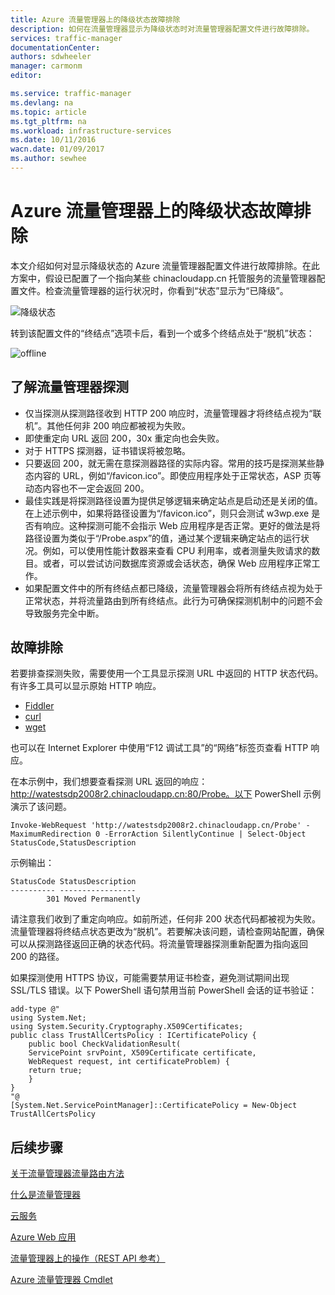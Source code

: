 ```yaml
---
title: Azure 流量管理器上的降级状态故障排除
description: 如何在流量管理器显示为降级状态时对流量管理器配置文件进行故障排除。
services: traffic-manager
documentationCenter: 
authors: sdwheeler
manager: carmonm
editor: 

ms.service: traffic-manager
ms.devlang: na
ms.topic: article
ms.tgt_pltfrm: na
ms.workload: infrastructure-services
ms.date: 10/11/2016
wacn.date: 01/09/2017
ms.author: sewhee
---
```


# Azure 流量管理器上的降级状态故障排除

本文介绍如何对显示降级状态的 Azure 流量管理器配置文件进行故障排除。在此方案中，假设已配置了一个指向某些 chinacloudapp.cn 托管服务的流量管理器配置文件。检查流量管理器的运行状况时，你看到“状态”显示为“已降级”。

![降级状态](./media/traffic-manager-troubleshooting-degraded/traffic-manager-degraded.png)  

转到该配置文件的“终结点”选项卡后，看到一个或多个终结点处于“脱机”状态：

![offline](./media/traffic-manager-troubleshooting-degraded/traffic-manager-offline.png)  

## 了解流量管理器探测

- 仅当探测从探测路径收到 HTTP 200 响应时，流量管理器才将终结点视为“联机”。其他任何非 200 响应都被视为失败。
- 即使重定向 URL 返回 200，30x 重定向也会失败。
- 对于 HTTPS 探测器，证书错误将被忽略。
- 只要返回 200，就无需在意探测器路径的实际内容。常用的技巧是探测某些静态内容的 URL，例如“/favicon.ico”。即使应用程序处于正常状态，ASP 页等动态内容也不一定会返回 200。
- 最佳实践是将探测路径设置为提供足够逻辑来确定站点是启动还是关闭的值。在上述示例中，如果将路径设置为“/favicon.ico”，则只会测试 w3wp.exe 是否有响应。这种探测可能不会指示 Web 应用程序是否正常。更好的做法是将路径设置为类似于“/Probe.aspx”的值，通过某个逻辑来确定站点的运行状况。例如，可以使用性能计数器来查看 CPU 利用率，或者测量失败请求的数目。或者，可以尝试访问数据库资源或会话状态，确保 Web 应用程序正常工作。
- 如果配置文件中的所有终结点都已降级，流量管理器会将所有终结点视为处于正常状态，并将流量路由到所有终结点。此行为可确保探测机制中的问题不会导致服务完全中断。

## 故障排除

若要排查探测失败，需要使用一个工具显示探测 URL 中返回的 HTTP 状态代码。有许多工具可以显示原始 HTTP 响应。

* [Fiddler](http://www.telerik.com/fiddler)
* [curl](https://curl.haxx.se/)
* [wget](http://gnuwin32.sourceforge.net/packages/wget.htm)

也可以在 Internet Explorer 中使用“F12 调试工具”的“网络”标签页查看 HTTP 响应。

在本示例中，我们想要查看探测 URL 返回的响应：http://watestsdp2008r2.chinacloudapp.cn:80/Probe。以下 PowerShell 示例演示了该问题。

```
Invoke-WebRequest 'http://watestsdp2008r2.chinacloudapp.cn/Probe' -MaximumRedirection 0 -ErrorAction SilentlyContinue | Select-Object StatusCode,StatusDescription
```

示例输出：

```
StatusCode StatusDescription
---------- -----------------
        301 Moved Permanently
```

请注意我们收到了重定向响应。如前所述，任何非 200 状态代码都被视为失败。流量管理器将终结点状态更改为“脱机”。若要解决该问题，请检查网站配置，确保可以从探测路径返回正确的状态代码。将流量管理器探测重新配置为指向返回 200 的路径。

如果探测使用 HTTPS 协议，可能需要禁用证书检查，避免测试期间出现 SSL/TLS 错误。以下 PowerShell 语句禁用当前 PowerShell 会话的证书验证：

```
add-type @"
using System.Net;
using System.Security.Cryptography.X509Certificates;
public class TrustAllCertsPolicy : ICertificatePolicy {
    public bool CheckValidationResult(
    ServicePoint srvPoint, X509Certificate certificate,
    WebRequest request, int certificateProblem) {
    return true;
    }
}
"@
[System.Net.ServicePointManager]::CertificatePolicy = New-Object TrustAllCertsPolicy
```

## 后续步骤

[关于流量管理器流量路由方法](./traffic-manager-routing-methods.md)

[什么是流量管理器](./traffic-manager-overview.md)

[云服务](../cloud-services/index.md)

[Azure Web 应用](../app-service-web/index.md)

[流量管理器上的操作（REST API 参考）](https://msdn.microsoft.com/zh-cn/library/hh758255.aspx)

[Azure 流量管理器 Cmdlet][1]

[1]: https://msdn.microsoft.com/zh-cn/library/mt125941(v=azure.200).aspx

<!---HONumber=Mooncake_Quality_Review_0104_2017-->